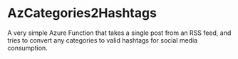 # AzCategories2Hashtags
A very simple Azure Function that takes a single post from an RSS feed, and tries to convert any categories to valid hashtags for social media consumption.
